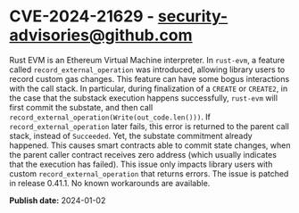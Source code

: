 # CVE-2024-21629 - security-advisories@github.com

Rust EVM is an Ethereum Virtual Machine interpreter. In `rust-evm`, a feature called `record_external_operation` was introduced, allowing library users to record custom gas changes. This feature can have some bogus interactions with the call stack. In particular, during finalization of a `CREATE` or `CREATE2`, in the case that the substack execution happens successfully, `rust-evm` will first commit the substate, and then call `record_external_operation(Write(out_code.len()))`. If `record_external_operation` later fails, this error is returned to the parent call stack, instead of `Succeeded`. Yet, the substate commitment already happened. This causes smart contracts able to commit state changes, when the parent caller contract receives zero address (which usually indicates that the execution has failed). This issue only impacts library users with custom `record_external_operation` that returns errors. The issue is patched in release 0.41.1. No known workarounds are available.

**Publish date:** 2024-01-02
